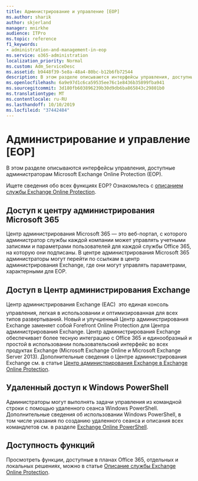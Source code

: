 ```yaml
---
title: Администрирование и управление [EOP]
ms.author: sharik
author: skjerland
manager: mnirkhe
audience: ITPro
ms.topic: reference
f1_keywords:
- administration-and-management-in-eop
ms.service: o365-administration
localization_priority: Normal
ms.custom: Adm_ServiceDesc
ms.assetid: b9448f39-5e8a-48a4-80bc-b12b6fb72544
description: В этом разделе описываются интерфейсы управления, доступные администраторам Microsoft Exchange Online Protection (EOP).
ms.openlocfilehash: 6a9e97d1c6ca59535ee76c1e8436b35899fba941
ms.sourcegitcommit: 3d180fb603896239b30d9db6ba865843c29801b0
ms.translationtype: MT
ms.contentlocale: ru-RU
ms.lasthandoff: 10/10/2019
ms.locfileid: "37442484"
---
```

# <a name="administration-and-managementeop"></a>Администрирование и управление [EOP]

В этом разделе описываются интерфейсы управления, доступные администраторам Microsoft Exchange Online Protection (EOP).
  
Ищете сведения обо всех функциях EOP? Ознакомьтесь с [описанием службы Exchange Online Protection](exchange-online-protection-service-description.md).
  
## <a name="access-to-the-microsoft-365-admin-center"></a>Доступ к центру администрирования Microsoft 365

Центр администрирования Microsoft 365 — это веб-портал, с которого администратор службы каждой компании может управлять учетными записями и параметрами пользователей для каждой службы Office 365, на которую они подписаны. В центре администрирования Microsoft 365 администраторы могут перейти по ссылкам в центр администрирования Exchange, где они могут управлять параметрами, характерными для EOP.
  
## <a name="access-to-the-exchange-admin-center"></a>Доступ в Центр администрирования Exchange

Центр администрирования Exchange (EAC)  это единая консоль управления, легкая в использовании и оптимизированная для всех типов развертываний. Новый и улучшенный Центр администрирования Exchange заменяет собой Forefront Online Protection для Центра администрирования Exchange. Центр администрирования Exchange обеспечивает более тесную интеграцию с Office 365 и единообразный и простой в использовании пользовательский интерфейс во всех продуктах Exchange (Microsoft Exchange Online и Microsoft Exchange Server 2013). Дополнительные сведения о Центре администрирования Exchange см. в статье [Центр администрирования Exchange в Exchange Online Protection](https://go.microsoft.com/fwlink/p/?LinkId=282381).
  
## <a name="remote-windows-powershell-access"></a>Удаленный доступ к Windows PowerShell

 Администраторы могут выполнять задачи управления из командной строки с помощью удаленного сеанса Windows PowerShell. Дополнительные сведения об использовании Windows PowerShell, в том числе указания по созданию удаленного сеанса и описания всех командлетов см. в разделе [Exchange Online PowerShell](https://go.microsoft.com/fwlink/p/?LinkId=282266).
  
## <a name="feature-availability"></a>Доступность функций

Просмотреть функции, доступные в планах Office 365, отдельных и локальных решениях, можно в статье [Описание службы Exchange Online Protection](exchange-online-protection-service-description.md).
  